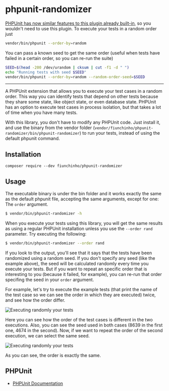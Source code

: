 phpunit-randomizer
==================
[PHPUnit has now similar features to this plugin already built-in](https://github.com/sebastianbergmann/phpunit/blob/master/ChangeLog-7.3.md#added), so you wouldn't need to use this plugin. To execute your tests in a random order just

```bash
vendor/bin/phpunit --order-by=random
```

You can pass a known seed to get the same order (useful when tests have failed in a certain order, so you can re-run the suite)

```bash
SEED=$(head -200 /dev/urandom | cksum | cut -f1 -d " ")
echo "Running tests with seed $SEED"
vendor/bin/phpunit --order-by=random --random-order-seed=$SEED
```
---


A PHPUnit extension that allows you to execute your test cases in a random order. This way you can identify tests that depend on other tests because they share some state, like object state, or even database state.
PHPUnit has an option to execute test cases in process isolation, but that takes a lot of time when you have many tests.

With this library, you don't have to modify any PHPUnit code. Just install it, and use the binary from the vendor folder (`vendor/fiunchinho/phpunit-randomizer/bin/phpunit-randomizer`) to run your tests, instead of using the default phpunit command.

Installation
-------

    composer require --dev fiunchinho/phpunit-randomizer

Usage
-------
The executable binary is under the bin folder and it works exactly the same as the default phpunit file, accepting the same arguments, except for one: The `order` argument.

```bash
$ vendor/bin/phpunit-randomizer -h
```

When you execute your tests using this library, you will get the same results as using a regular PHPUnit installation unless you use the `--order rand` parameter. Try executing the following:

```bash
$ vendor/bin/phpunit-randomizer --order rand
```

If you look to the output, you'll see that it says that the tests have been randomized using a random seed. If you don't specify any seed (like the example above), the seed will be calculated randomly every time you execute your tests. But if you want to repeat an specific order that is interesting to you (because it failed, for example), you can re-run that order specifing the seed in your `order` argument.

For example, let's try to execute the example tests (that print the name of the test case so we can see the order in which they are executed) twice, and see how the order differ.

![Executing randomly your tests](http://i.imgur.com/CM3RoQz.png)

Here you can see how the order of the test cases is different in the two executions. Also, you can see the seed used in both cases (8639 in the first one, 4674 in the second). Now, if we want to repeat the order of the second execution, we can select the same seed.

![Executing randomly your tests](http://i.imgur.com/uTWtspK.png)

As you can see, the order is exactly the same.

PHPUnit
------------

- [PHPUnit Documentation](https://phpunit.de/manual/current/en/index.html)
